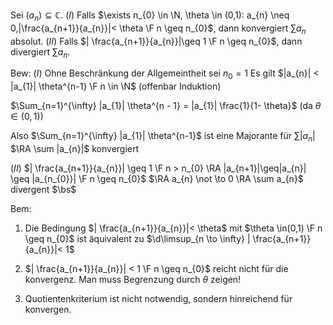 Sei $(a_{n}) \subseteq \mathbb{C}$.
$(I)$ Falls $\exists n_{0} \in \N, \theta \in (0,1): a_{n} \neq 0,|\frac{a_{n+1}}{a_{n}}|< \theta \F n \geq n_{0}$, dann konvergiert $\sum a_{n}$ absolut.
$(II)$ Falls $| \frac{a_{n+1}}{a_{n}}|\geq 1 \F n \geq n_{0}$, dann divergiert $\sum a_{n}$.

Bew:
$(I)$ Ohne Beschränkung der Allgemeintheit sei $n_{0} = 1$
Es gilt $|a_{n}| < |a_{1}| \theta^{n-1} \F n \in \N$ (offenbar Induktion)

$\Sum_{n=1}^{\infty}  |a_{1}| \theta^{n - 1} = |a_{1}| \frac{1}{1- \theta}$ (da $\theta \in (0,1)$)

Also $\Sum_{n=1}^{\infty} |a_{1}| \theta^{n-1}$ ist eine Majorante für $\sum |a_{n}|$
$\RA \sum |a_{n}|$ konvergiert

$(II)$ $| \frac{a_{n+1}}{a_{n}}| \geq 1 \F n > n_{0} \RA |a_{n+1}|\geq|a_{n}| \geq |a_{n_{0}}| \F n \geq n_{0}$
$\RA a_{n} \not \to 0 \RA \sum a_{n}$ divergent $\bs$

Bem: 
1) Die Bedingung $| \frac{a_{n+1}}{a_{n}}|< \theta$ mit $\theta \in(0,1) \F  n \geq n_{0}$ ist äquivalent zu $\d\limsup_{n \to \infty} | \frac{a_{n+1}}{a_{n}}|< 1$

2) $| \frac{a_{n+1}}{a_{n}}| < 1 \F n \geq n_{0}$ reicht nicht für die konvergenz. Man muss Begrenzung durch $\theta$ zeigen!

3) Quotientenkriterium ist nicht notwendig, sondern hinreichend für konvergen.

